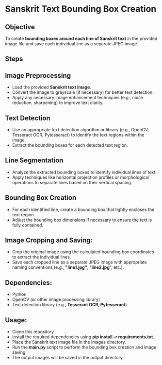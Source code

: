 # **Sanskrit Text Bounding Box Creation**

## Objective
To create **bounding boxes around each line of Sanskrit text** in the provided image file and save each individual line as a separate JPEG image.

## Steps 

## Image Preprocessing

- Load the provided **Sanskrit text image**.
- Convert the image to grayscale (if necessary) for better text detection.
- Apply any necessary image enhancement techniques (e.g., noise reduction, sharpening) to improve text clarity.

## Text Detection

- Use an appropriate text detection algorithm or library (e.g., OpenCV, Tesseract OCR, Pytesseract) to identify the text regions within the image.
- Extract the bounding boxes for each detected text region.
## Line Segmentation

- Analyze the extracted bounding boxes to identify individual lines of text.
- Apply techniques like horizontal projection profiles or morphological operations to separate lines based on their vertical spacing.
## Bounding Box Creation

- For each identified line, create a bounding box that tightly encloses the text region.
- Adjust the bounding box dimensions if necessary to ensure the text is fully contained.
## Image Cropping and Saving:

- Crop the original image using the calculated bounding box coordinates to extract the individual lines.
- Save each cropped line as a separate JPEG image with appropriate naming conventions (e.g., **"line1.jpg"**, "**line2.jpg**", etc.).
## Dependencies:

- Python
- OpenCV (or other image processing library)
- Text detection library (e.g., **Tesseract OCR, Pytesseract**)

## Usage:

- Clone this repository.
- Install the required dependencies using **pip install -r requirements.txt**.
- Place the Sanskrit text image file in the images directory.
- Run the **main.py** script to perform the bounding box creation and image saving.
- The output images will be saved in the output directory.

